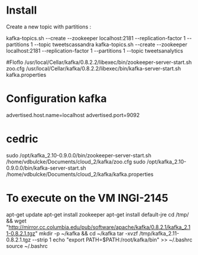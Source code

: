 # Install


Create a new topic with partitions :

kafka-topics.sh --create --zookeeper localhost:2181 --replication-factor 1 --partitions 1 --topic tweetscassandra
kafka-topics.sh --create --zookeeper localhost:2181 --replication-factor 1 --partitions 1 --topic tweetsanalytics

#Floflo
/usr/local/Cellar/kafka/0.8.2.2/libexec/bin/zookeeper-server-start.sh zoo.cfg 
/usr/local/Cellar/kafka/0.8.2.2/libexec/bin/kafka-server-start.sh kafka.properties


# Configuration kafka

advertised.host.name=localhost
advertised.port=9092

# cedric
sudo /opt/kafka_2.10-0.9.0.0/bin/zookeeper-server-start.sh /home/vdbulcke/Documents/cloud_2/kafka/zoo.cfg 
sudo /opt/kafka_2.10-0.9.0.0/bin/kafka-server-start.sh /home/vdbulcke/Documents/cloud_2/kafka/kafka.properties 


# To execute on the VM INGI-2145

apt-get update
apt-get install zookeeper
apt-get install default-jre
cd /tmp/ && wget "http://mirror.cc.columbia.edu/pub/software/apache/kafka/0.8.2.1/kafka_2.11-0.8.2.1.tgz"
mkdir -p ~/kafka && cd ~/kafka
tar -xvzf /tmp/kafka_2.11-0.8.2.1.tgz --strip 1
echo "export PATH=\$PATH:/root/kafka/bin" >> ~/.bashrc
source ~/.bashrc